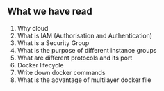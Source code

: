 ## What we have read

1. Why cloud
2. What is IAM (Authorisation and Authentication)
3. What is a Security Group
4. What is the purpose of different instance groups
5. What are different protocols and its port
6. Docker lifecycle
7. Write down docker commands
8. What is the advantage of multilayer docker file
